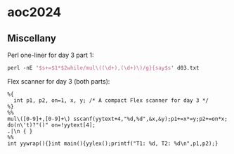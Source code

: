 # aoc2024

## Miscellany

Perl one-liner for day 3 part 1:
```perl
perl -nE '$s+=$1*$2while/mul\((\d+),(\d+)\)/g}{say$s' d03.txt
```

Flex scanner for day 3 (both parts):
```
%{
  int p1, p2, on=1, x, y; /* A compact Flex scanner for day 3 */
%}
%%
mul\([0-9]+,[0-9]+\) sscanf(yytext+4,"%d,%d",&x,&y);p1+=x*=y;p2+=on*x;
do(n\'t)?"()" on=!yytext[4];
.|\n { }
%%
int yywrap(){}int main(){yylex();printf("T1: %d, T2: %d\n",p1,p2);}
```